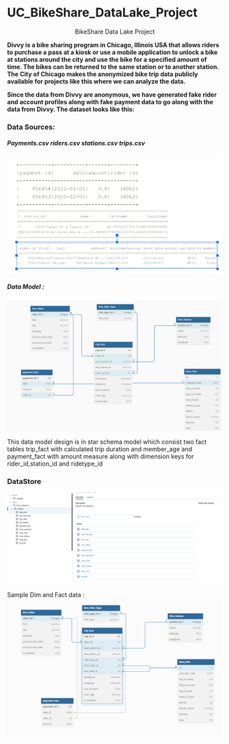 # UC_BikeShare_DataLake_Project

<div style="display: grid; place-content: center;">
BikeShare Data Lake Project
</div>
<P> <B>Divvy is a bike sharing program in Chicago, Illinois USA that allows riders to purchase a pass at a kiosk or use a mobile application to unlock a bike at stations around the city and use the bike for a specified amount of time. The bikes can be returned to the same station or to another station. The City of Chicago makes the anonymized bike trip data publicly available for projects like this where we can analyze the data.

Since the data from Divvy are anonymous, we have generated fake rider and account profiles along with fake payment data to go along with the data from Divvy. The dataset looks like this:</B></P>

<H3> Data Sources: </H3>
<H5> Payments.csv  riders.csv  stations.csv      trips.csv</H5>
<img src="https://github.com/Narvinuk/UC_BikeShare_DataLake_Project/blob/main/dm1.PNG">

 <H5> Data Model :</H5>
 <img src="https://github.com/Narvinuk/UC_BikeShare_DataLake_Project/blob/main/dm4.PNG">

<p> This data model design is in star schema model which consist two fact tables trip_fact   with calculated trip duration and member_age
and payment_fact with amount measure along with dimension keys for rider_id,station_id and ridetype_id
<H3>DataStore</H3>
<img src="https://github.com/Narvinuk/UC_BikeShare_DataLake_Project/blob/main/dm3.PNG">
</p>
Sample Dim and Fact data :
<img src="https://github.com/Narvinuk/UC_BikeShare_DataLake_Project/blob/main/dm6.PNG">

